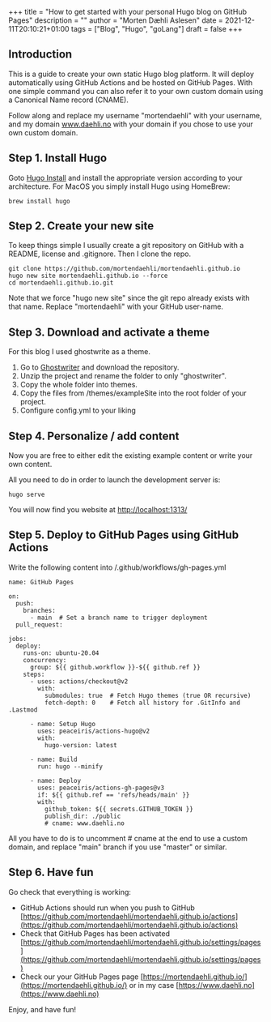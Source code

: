+++
title = "How to get started with your personal Hugo blog on GitHub Pages"
description = ""
author = "Morten Dæhli Aslesen"
date = 2021-12-11T20:10:21+01:00
tags = ["Blog", "Hugo", "goLang"]
draft = false
+++

## Introduction

This is a guide to create your own static Hugo blog platform. It will deploy automatically using GitHub Actions and
be hosted on GitHub Pages. With one simple command you can also refer it to your own custom domain using a Canonical Name record (CNAME).

Follow along and replace my username "mortendaehli" with your username, and my domain www.daehli.no with your domain
if you chose to use your own custom domain.

## Step 1. Install Hugo

Goto [Hugo Install](https://gohugo.io/getting-started/installing) and install the appropriate version according 
to your architecture. For MacOS you simply install Hugo using HomeBrew:

    brew install hugo

## Step 2. Create your new site

To keep things simple I usually create a git repository on GitHub with a README, license and .gitignore.
Then I clone the repo.

    git clone https://github.com/mortendaehli/mortendaehli.github.io
    hugo new site mortendaehli.github.io --force
    cd mortendaehli.github.io.git

Note that we force "hugo new site" since the git repo already exists with that name. Replace "mortendaehli" with your GitHub
user-name.

## Step 3. Download and activate a theme

For this blog I used ghostwrite as a theme.

1. Go to [Ghostwriter](https://github.com/jbub/ghostwriter) and download the repository. 
2. Unzip the project and rename the folder to only "ghostwriter". 
3. Copy the whole folder into themes. 
4. Copy the files from /themes/exampleSite into the root folder of your project.
5. Configure config.yml to your liking

## Step 4. Personalize / add content

Now you are free to either edit the existing example content or write your own content.

All you need to do in order to launch the development server is:

    hugo serve

You will now find you website at [http://localhost:1313/](http://localhost:1313/)

## Step 5. Deploy to GitHub Pages using GitHub Actions

Write the following content into /.github/workflows/gh-pages.yml

    name: GitHub Pages

    on:
      push:
        branches:
          - main  # Set a branch name to trigger deployment
      pull_request:
    
    jobs:
      deploy:
        runs-on: ubuntu-20.04
        concurrency:
          group: ${{ github.workflow }}-${{ github.ref }}
        steps:
          - uses: actions/checkout@v2
            with:
              submodules: true  # Fetch Hugo themes (true OR recursive)
              fetch-depth: 0    # Fetch all history for .GitInfo and .Lastmod
    
          - name: Setup Hugo
            uses: peaceiris/actions-hugo@v2
            with:
              hugo-version: latest
    
          - name: Build
            run: hugo --minify
    
          - name: Deploy
            uses: peaceiris/actions-gh-pages@v3
            if: ${{ github.ref == 'refs/heads/main' }}
            with:
              github_token: ${{ secrets.GITHUB_TOKEN }}
              publish_dir: ./public
              # cname: www.daehli.no

All you have to do is to uncomment # cname at the end to use a custom domain, 
and replace "main" branch if you use "master" or similar.

## Step 6. Have fun

Go check that everything is working:
- GitHub Actions should run when you push to GitHub [https://github.com/mortendaehli/mortendaehli.github.io/actions](https://github.com/mortendaehli/mortendaehli.github.io/actions)
- Check that GitHub Pages has been activated [https://github.com/mortendaehli/mortendaehli.github.io/settings/pages](https://github.com/mortendaehli/mortendaehli.github.io/settings/pages)
- Check our your GitHub Pages page [https://mortendaehli.github.io/](https://mortendaehli.github.io/) or in my case [https://www.daehli.no](https://www.daehli.no)

Enjoy, and have fun!
